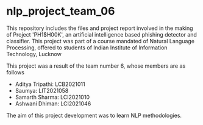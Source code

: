 # nlp_project_team_06


This repository includes the files and project report involved in the making of Project 'PH1$H00K', an artificial intelligence based phishing detector and classifier. This project was part of a course mandated of 
Natural Language Processing, offered to students of Indian Institute of Information Technology, Lucknow


This project was a result of the team number 6, whose members are as follows
  * Aditya Tripathi: LCB2021011
  * Saumya: LIT2021058
  * Samarth Sharma: LCI2021010
  * Ashwani Dhiman: LCI2021046


The aim of this project development was to learn NLP methodologies.




